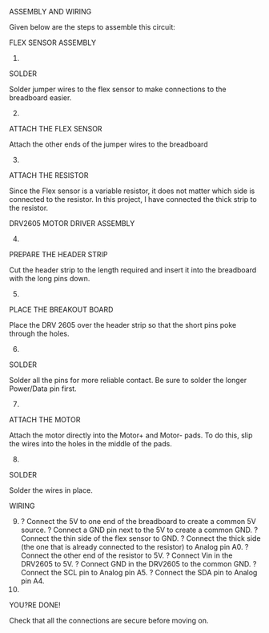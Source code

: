 ASSEMBLY AND WIRING

Given below are the steps to assemble this circuit:

FLEX SENSOR ASSEMBLY


1.
SOLDER

Solder jumper wires to the flex sensor to make connections to the breadboard easier.

2.
ATTACH THE FLEX SENSOR

Attach the other ends of the jumper wires to the breadboard



3. 
ATTACH THE RESISTOR

Since the Flex sensor is a variable resistor, it does not matter which side is connected to the resistor. In this project, I have connected the thick strip to the resistor.


DRV2605 MOTOR DRIVER ASSEMBLY


4.
PREPARE THE HEADER STRIP

Cut the header strip to the length required and insert it into the breadboard with the long pins down.


5.
PLACE THE BREAKOUT BOARD

Place the DRV 2605 over the header strip so that the short pins poke through the holes.


6.
SOLDER

Solder all the pins for more reliable contact. Be sure to solder the longer Power/Data pin first.


7.
ATTACH THE MOTOR

Attach the motor directly into the Motor+ and Motor- pads. To do this, slip the wires into the holes in the middle of the pads.


8.
SOLDER

Solder the wires in place.


WIRING

9.
	?	Connect the 5V to one end of the breadboard to create a common 5V source.
	?	Connect a GND pin next to the 5V to create a common GND.
	?	Connect the thin side of the flex sensor to GND.
	?	Connect the thick side (the one that is already connected to the resistor) to Analog pin A0.
	?	Connect the other end of the resistor to 5V.
	?	Connect Vin in the DRV2605 to 5V.
	?	Connect GND in the DRV2605 to the common GND.
	?	Connect the SCL pin to Analog pin A5.
	?	Connect the SDA pin to Analog pin A4.
10.
YOU?RE DONE!

Check that all the connections are secure before moving on.







